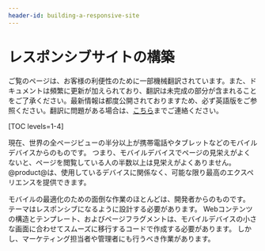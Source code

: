 ```yaml
---
header-id: building-a-responsive-site
---
```


# レスポンシブサイトの構築

<p class="alert alert-info"><span class="wysiwyg-color-blue120">ご覧のページは、お客様の利便性のために一部機械翻訳されています。また、ドキュメントは頻繁に更新が加えられており、翻訳は未完成の部分が含まれることをご了承ください。最新情報は都度公開されておりますため、必ず英語版をご参照ください。翻訳に問題がある場合は、<a href="mailto:support-content-jp@liferay.com">こちら</a>までご連絡ください。</span></p>

[TOC levels=1-4]

現在、世界の全ページビューの半分以上が携帯電話やタブレットなどのモバイルデバイスからのものです。 つまり、モバイルデバイスでページの見栄えがよくないと、ページを閲覧している人の半数以上は見栄えがよくありません。 @product@は、使用しているデバイスに関係なく、可能な限り最高のエクスペリエンスを提供できます。

モバイルの最適化のための面倒な作業のほとんどは、開発者からのものです。 テーマはレスポンシブになるように設計する必要があります。 Webコンテンツの構造とテンプレート、およびページフラグメントは、モバイルデバイスの小さな画面に合わせてスムーズに移行するコードで作成する必要があります。 しかし、マーケティング担当者や管理者にも行うべき作業があります。
